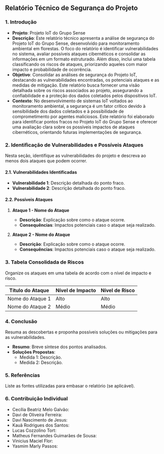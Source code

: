 ## **Relatório Técnico de Segurança do Projeto**

### **1. Introdução**  
 
- **Projeto**:  Projeto IoT do Grupo Sense
- **Descrição**:  Este relatório técnico apresenta a análise de segurança do Projeto IoT do Grupo Sense, desenvolvido para monitoramento ambiental em florestas. O foco do relatório é identificar vulnerabilidades no sistema, avaliar possíveis ataques cibernéticos e consolidar as informações em um formato estruturado. Além disso, inclui uma tabela classificando os riscos de ataques, priorizando aqueles com maior impacto e probabilidade de ocorrência.
- **Objetivo**:  Consolidar as análises de segurança do Projeto IoT, destacando as vulnerabilidades encontradas, os potenciais ataques e as medidas de mitigação. Este relatório busca fornecer uma visão detalhada sobre os riscos associados ao projeto, assegurando a confiabilidade e a proteção dos dados coletados pelos dispositivos IoT.
- **Contexto**:  No desenvolvimento de sistemas IoT voltados ao monitoramento ambiental, a segurança é um fator crítico devido à sensibilidade dos dados coletados e à possibilidade de comprometimento por agentes maliciosos. Este relatório foi elaborado para identificar pontos fracos no Projeto IoT do Grupo Sense e oferecer uma avaliação clara sobre os possíveis impactos de ataques cibernéticos, orientando futuras implementações de segurança.

### **2. Identificação de Vulnerabilidades e Possíveis Ataques**  
Nesta seção, identifique as vulnerabilidades do projeto e descreva ao menos dois ataques que podem ocorrer.  

#### **2.1. Vulnerabilidades Identificadas**  
- **Vulnerabilidade 1**: Descrição detalhada do ponto fraco.  
- **Vulnerabilidade 2**: Descrição detalhada do ponto fraco.  

#### **2.2. Possíveis Ataques**  
1. **Ataque 1 - Nome do Ataque**  
   - **Descrição**: Explicação sobre como o ataque ocorre.  
   - **Consequências**: Impactos potenciais caso o ataque seja realizado.  

2. **Ataque 2 - Nome do Ataque**  
   - **Descrição**: Explicação sobre como o ataque ocorre.  
   - **Consequências**: Impactos potenciais caso o ataque seja realizado.  

### **3. Tabela Consolidada de Riscos**  
Organize os ataques em uma tabela de acordo com o nível de impacto e risco.  

| **Título do Ataque** | **Nível de Impacto** | **Nível de Risco** |  
|-----------------------|----------------------|--------------------|  
| Nome do Ataque 1      | Alto                | Alto               |  
| Nome do Ataque 2      | Médio               | Médio              |  

### **4. Conclusão**  
Resuma as descobertas e proponha possíveis soluções ou mitigações para as vulnerabilidades.  

- **Resumo**: Breve síntese dos pontos analisados.  
- **Soluções Propostas**:  
  - Medida 1: Descrição.  
  - Medida 2: Descrição.  

### **5. Referências**  
Liste as fontes utilizadas para embasar o relatório (se aplicável). 

### **6. Contribuição Individual**

- Cecília Beatriz Melo Galvão: 
- Davi de Oliveira Ferreira:
- Davi Nascimento de Jesus:
- Kauã Rodrigues dos Santos:
- Lucas Cozzolino Tort:
- Matheus Fernandes Guimarães de Sousa:
- Vinicius Maciel Flor:
- Yasmim Marly Passos:
